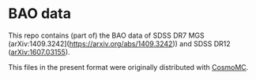 # BAO data

This repo contains (part of) the BAO data of SDSS DR7 MGS (arXiv:1409.3242](https://arxiv.org/abs/1409.3242)) and SDSS DR12 ([arXiv:1607.03155](https://arxiv.org/abs/1607.03155)).

This files in the present format were originally distributed with [CosmoMC](https://github.com/cmbant/CosmoMC).
